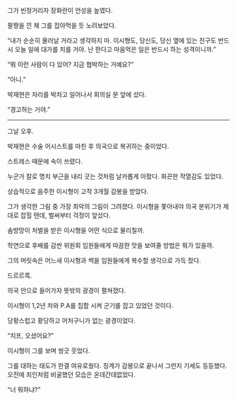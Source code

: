 그가 빈정거리자 장화란이 언성을 높였다.

팔짱을 낀 채 그를 잡아먹을 듯 노려보았다.

“내가 순순히 물러날 거라고 생각하지 마. 이시형도, 당신도, 당신 옆에 있는 친구도 반드시 오늘 일에 대가를 치를 거야. 난 한다고 마음먹은 일은 반드시 하는 성격이니까.”

“뭐 이런 사람이 다 있어? 지금 협박하는 거예요?”

“아니.”

박재현은 자리를 박차고 일어나서 회의실 문 앞에 섰다.

“경고하는 거야.”

***

그날 오후.

박재현은 수술 어시스트를 마친 후 의국으로 복귀하는 중이었다.

스트레스 때문에 속이 쓰렸다.

누군가 칼로 명치 부근을 내리 긋는 것처럼 날카롭게 아팠다. 화끈한 작열감도 있었다.

상습적으로 음주한 이시형이 고작 3개월 감봉을 받았다.

그가 생각한 그림 중 가장 최악의 그림이 그려졌다. 이시형을 쫓아내야 의국 분위기가 제대로 잡힐 텐데, 벌써부터 걱정이 앞섰다.

솜방망이 처벌을 받은 이시형을 어떤 식으로 물리칠까.

학연으로 후배를 감싼 위원회 임원들에게 따끔한 맛을 보여줄 방법은 뭐가 있을까.

그의 머릿속은 어느새 이시형과 썩을 임원들에게 복수할 생각으로 가득 찼다.

드르르륵.

의국 안으로 들어가자 뜻밖의 광경이 펼쳐졌다.

이시형이 1,2년 차와 P.A를 집합 시켜 군기를 잡고 있었던 것이다.

당황스럽고 황당하고 어처구니가 없는 광경이었다.

“치프, 오셨어요?”

이시형이 그를 보며 씽긋 웃었다.

그를 대하는 태도가 한결 여유로웠다. 징계가 감봉으로 끝나서 그런지 기세도 등등했다. 오전에 죄인처럼 비굴했던 모습은 온데간데없었다.

“너 뭐하냐?”